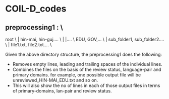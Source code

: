 # COIL-D_codes

## preprocessing1 : \\

root \\
|
hin-mai, hin-guj.... \\
|          |.... \\
EDU, GOV,... \\
|
sub_folder1, sub_folder2.... \\
|
file1.txt, file2.txt.... \\

Given the above directory structure, the preprocessing1 does the following:

- Removes empty lines, leading and trailing spaces of the individual lines.
- Combines the files on the basis of the review status, language-pair and  primary domains. for example, one possible output file will be unreviewed_HIN-MAI_EDU.txt and so on.
- This will also show the no of lines in each of those output files in terms of primary-domains, lan-pair and review status.
